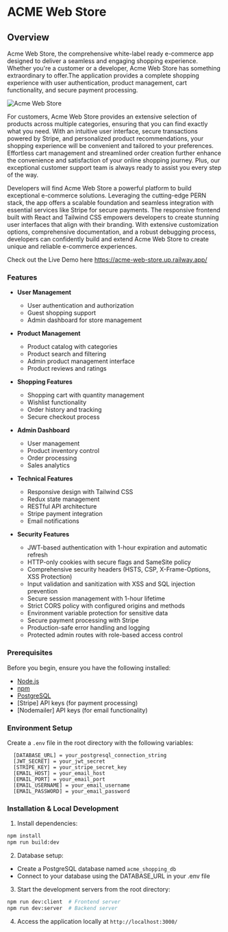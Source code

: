 # ACME Web Store

## Overview

Acme Web Store, the comprehensive white-label ready e-commerce app designed to deliver a seamless and engaging shopping experience. Whether you're a customer or a developer, Acme Web Store has something extraordinary to offer.The application provides a complete shopping experience with user authentication, product management, cart functionality, and secure payment processing.

![Acme Web Store](src/Components/assets/AcmeWebStore.gif)

For customers, Acme Web Store provides an extensive selection of products across multiple categories, ensuring that you can find exactly what you need. With an intuitive user interface, secure transactions powered by Stripe, and personalized product recommendations, your shopping experience will be convenient and tailored to your preferences. Effortless cart management and streamlined order creation further enhance the convenience and satisfaction of your online shopping journey. Plus, our exceptional customer support team is always ready to assist you every step of the way.

Developers will find Acme Web Store a powerful platform to build exceptional e-commerce solutions. Leveraging the cutting-edge PERN stack, the app offers a scalable foundation and seamless integration with essential services like Stripe for secure payments. The responsive frontend built with React and Tailwind CSS empowers developers to create stunning user interfaces that align with their branding. With extensive customization options, comprehensive documentation, and a robust debugging process, developers can confidently build and extend Acme Web Store to create unique and reliable e-commerce experiences.

Check out the Live Demo here https://acme-web-store.up.railway.app/

### Features

- **User Management**
  - User authentication and authorization
  - Guest shopping support
  - Admin dashboard for store management

- **Product Management**
  - Product catalog with categories
  - Product search and filtering
  - Admin product management interface
  - Product reviews and ratings

- **Shopping Features**
  - Shopping cart with quantity management
  - Wishlist functionality
  - Order history and tracking
  - Secure checkout process

- **Admin Dashboard**
  - User management
  - Product inventory control
  - Order processing
  - Sales analytics

- **Technical Features**
  - Responsive design with Tailwind CSS
  - Redux state management
  - RESTful API architecture
  - Stripe payment integration
  - Email notifications

- **Security Features**
  - JWT-based authentication with 1-hour expiration and automatic refresh
  - HTTP-only cookies with secure flags and SameSite policy
  - Comprehensive security headers (HSTS, CSP, X-Frame-Options, XSS Protection)
  - Input validation and sanitization with XSS and SQL injection prevention
  - Secure session management with 1-hour lifetime
  - Strict CORS policy with configured origins and methods
  - Environment variable protection for sensitive data
  - Secure payment processing with Stripe
  - Production-safe error handling and logging
  - Protected admin routes with role-based access control

### Prerequisites

Before you begin, ensure you have the following installed:

- [Node.js](https://nodejs.org/)
- [npm](https://www.npmjs.com/)
- [PostgreSQL](https://www.postgresql.org/)
- [Stripe] API keys (for payment processing)
- [Nodemailer] API keys (for email functionality)

### Environment Setup

Create a `.env` file in the root directory with the following variables:

```
  [DATABASE_URL] = your_postgresql_connection_string
  [JWT_SECRET] = your_jwt_secret
  [STRIPE_KEY] = your_stripe_secret_key
  [EMAIL_HOST] = your_email_host
  [EMAIL_PORT] = your_email_port
  [EMAIL_USERNAME] = your_email_username
  [EMAIL_PASSWORD] = your_email_password
```

### Installation & Local Development

1. Install dependencies:
```bash
npm install
npm run build:dev
```

2. Database setup:
- Create a PostgreSQL database named `acme_shopping_db`
- Connect to your database using the DATABASE_URL in your .env file

3. Start the development servers from the root directory:
```bash
npm run dev:client  # Frontend server
npm run dev:server  # Backend server
```

4. Access the application locally at `http://localhost:3000/`
